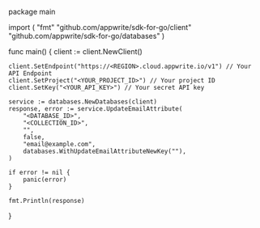 package main

import (
    "fmt"
    "github.com/appwrite/sdk-for-go/client"
    "github.com/appwrite/sdk-for-go/databases"
)

func main() {
    client := client.NewClient()

    client.SetEndpoint("https://<REGION>.cloud.appwrite.io/v1") // Your API Endpoint
    client.SetProject("<YOUR_PROJECT_ID>") // Your project ID
    client.SetKey("<YOUR_API_KEY>") // Your secret API key

    service := databases.NewDatabases(client)
    response, error := service.UpdateEmailAttribute(
        "<DATABASE_ID>",
        "<COLLECTION_ID>",
        "",
        false,
        "email@example.com",
        databases.WithUpdateEmailAttributeNewKey(""),
    )

    if error != nil {
        panic(error)
    }

    fmt.Println(response)
}
